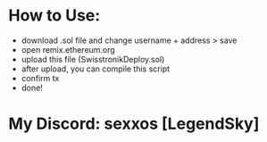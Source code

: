 # How to Use:

- download .sol file and change username + address > save
- open remix.ethereum.org
- upload this file (SwisstronikDeploy.sol)
- after upload, you can compile this script
- confirm tx
- done!

# My Discord: sexxos [LegendSky]
